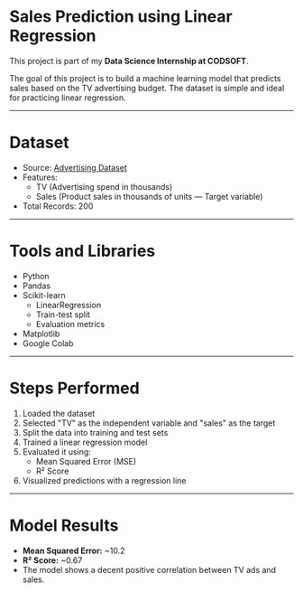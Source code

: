 #  Sales Prediction using Linear Regression

This project is part of my **Data Science Internship at CODSOFT**.

The goal of this project is to build a machine learning model that predicts sales based on the TV advertising budget. The dataset is simple and ideal for practicing linear regression.

---

# Dataset

- Source: [Advertising Dataset](https://raw.githubusercontent.com/selva86/datasets/master/Advertising.csv)
- Features:
  - TV (Advertising spend in thousands)
  - Sales (Product sales in thousands of units — Target variable)
- Total Records: 200

---

# Tools and Libraries

- Python
- Pandas
- Scikit-learn
  - LinearRegression
  - Train-test split
  - Evaluation metrics
- Matplotlib
- Google Colab

---

# Steps Performed

1. Loaded the dataset
2. Selected "TV" as the independent variable and "sales" as the target
3. Split the data into training and test sets
4. Trained a linear regression model
5. Evaluated it using:
   - Mean Squared Error (MSE)
   - R² Score
6. Visualized predictions with a regression line

---

# Model Results

- **Mean Squared Error:** ~10.2
- **R² Score:** ~0.67
- The model shows a decent positive correlation between TV ads and sales.

